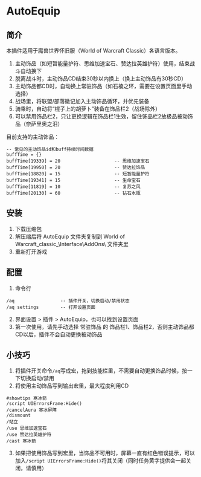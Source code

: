 # AutoEquip

## 简介

本插件适用于魔兽世界怀旧服（World of Warcraft Classic）各语言版本。

1. 主动饰品（如短暂能量护符、思维加速宝石、赞达拉英雄护符）使用，结束战斗自动换下
2. 脱离战斗时，主动饰品CD结束30秒以内换上（换上主动饰品有30秒CD）
3. 主动饰品都CD时，自动换上常驻饰品（如石楠之环，需要在设置页面里手动选择）
4. 战场里，将联盟/部落徽记加入主动饰品循环，并优先装备
5. 骑乘时，自动将“棍子上的胡萝卜”装备在饰品栏2（战场除外）
6. 可以禁用饰品栏2，只让更换逻辑在饰品栏1生效，留住饰品栏2放极品被动饰品（奈萨里奥之泪）

目前支持的主动饰品：

```
-- 常见的主动饰品id和buff持续时间数据  
buffTime = {}	  
buffTime[19339] = 20                    -- 思维加速宝石  
buffTime[19950] = 20                    -- 赞达拉饰品  
buffTime[18820] = 15                    -- 短暂能量护符  
buffTime[19341] = 15                    -- 生命宝石  
buffTime[11819] = 10                    -- 复苏之风  
buffTime[20130] = 60                    -- 钻石水瓶  
```

## 安装

1. 下载压缩包
2. 解压缩后将 AutoEquip 文件夹复制到 World of Warcraft\_classic_\Interface\AddOns\ 文件夹里
3. 重新打开游戏

## 配置

1. 命令行
```
/aq                 -- 插件开关，切换启动/禁用状态
/aq settings        -- 打开设置页面
```
2. 界面设置 > 插件 > AutoEquip，也可以找到设置页面
3. 第一次使用，请先手动选择 常驻饰品 的 饰品栏1、饰品栏2，否则主动饰品都CD以后，插件不会自动更换被动饰品

## 小技巧

1. 将插件开关命令`/aq`写成宏，拖到技能栏里，不需要自动更换饰品时候，按一下切换启动/禁用
2. 将使用主动饰品写到输出宏里，最大程度利用CD
```
#showtips 寒冰箭  
/script UIErrorsFrame:Hide()  
/cancelAura 寒冰屏障  
/dismount  
/站立  
/use 思维加速宝石  
/use 赞达拉英雄护符  
/cast 寒冰箭  
```
3. 如果把使用饰品写到宏里，当饰品不可用时，屏幕一直有红色错误提示，可以加入`/script UIErrorsFrame:Hide()`将其关闭（同时任务黄字提供会一起关闭，请慎用）

